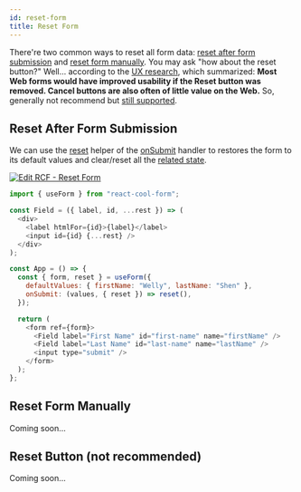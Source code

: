 ```yaml
---
id: reset-form
title: Reset Form
---
```


There're two common ways to reset all form data: [reset after form submission](#reset-after-form-submission) and [reset form manually](#reset-form-manually). You may ask "how about the reset button?" Well... according to the [UX research](https://www.nngroup.com/articles/reset-and-cancel-buttons), which summarized: **Most Web forms would have improved usability if the Reset button was removed. Cancel buttons are also often of little value on the Web.** So, generally not recommend but [still supported](#reset-button-not-recommended).

## Reset After Form Submission

We can use the [reset](../api-reference/use-form#reset) helper of the [onSubmit](../api-reference/use-form#onsubmit) handler to restores the form to its default values and clear/reset all the [related state](./form-state#about-the-form-state).

[![Edit RCF - Reset Form](https://codesandbox.io/static/img/play-codesandbox.svg)](https://codesandbox.io/s/rcf-reset-form-uikxg?fontsize=14&hidenavigation=1&theme=dark)

```js {13}
import { useForm } from "react-cool-form";

const Field = ({ label, id, ...rest }) => (
  <div>
    <label htmlFor={id}>{label}</label>
    <input id={id} {...rest} />
  </div>
);

const App = () => {
  const { form, reset } = useForm({
    defaultValues: { firstName: "Welly", lastName: "Shen" },
    onSubmit: (values, { reset }) => reset(),
  });

  return (
    <form ref={form}>
      <Field label="First Name" id="first-name" name="firstName" />
      <Field label="Last Name" id="last-name" name="lastName" />
      <input type="submit" />
    </form>
  );
};
```

## Reset Form Manually

Coming soon...

## Reset Button (not recommended)

Coming soon...
